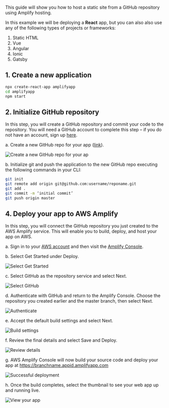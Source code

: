This guide will show you how to host a static site from a GitHub repository using Amplify hosting.

In this example we will be deploying a __React__ app, but you can also also use any of the following types of projects or frameworks:

1. Static HTML
2. Vue
3. Angular
4. Ionic
5. Gatsby

## 1. Create a new application

```sh
npx create-react-app amplifyapp
cd amplifyapp
npm start
```

## 2. Initialize GitHub repository

In this step, you will create a GitHub repository and commit your code to the repository. You will need a GitHub account to complete this step – if you do not have an account, sign up [here](https://github.com/join).

a. Create a new GitHub repo for your app ([link](https://github.com/new)).

![Create a new GitHub repo for your ap](~/images/hosting/git/1.png)

b. Initialize git and push the application to the new GitHub repo executing the following commands in your CLI:

```sh
git init
git remote add origin git@github.com:username/reponame.git
git add .
git commit -m ‘initial commit’
git push origin master
```

## 4. Deploy your app to AWS Amplify

In this step, you will connect the GitHub repository you just created to the AWS Amplify service. This will enable you to build, deploy, and host your app on AWS.

a. Sign in to your [AWS account](https://console.aws.amazon.com/) and then visit the [Amplify Console](https://console.aws.amazon.com/amplify/home).

b. Select Get Started under Deploy.

![Select Get Started](~/images/hosting/git/3.png)

c. Select GitHub as the repository service and select Next.

![Select GitHub](~/images/hosting/git/4.png)

d. Authenticate with GitHub and return to the Amplify Console. Choose the repository you created earlier and the master branch, then select Next.

![Authenticate](~/images/hosting/git/5.png)

e. Accept the default build settings and select Next.

![Build settings](~/images/hosting/git/6.png)

f. Review the final details and select Save and Deploy.

![Review details](~/images/hosting/git/7.png)

g. AWS Amplify Console will now build your source code and deploy your app at https://branchname.appid.amplifyapp.com

![Successful deployment](~/images/hosting/git/8.png)

h. Once the build completes, select the thumbnail to see your web app up and running live.

![View your app](~/images/hosting/git/9.png)